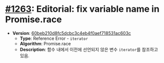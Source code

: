 # [#1263](https://github.com/tc39/ecma262/pull/1263/files): Editorial: fix variable name in Promise.race

- **Version**: [60beb210d8fc5dcbc3c4eb4f0aef718531ac603c](https://github.com/tc39/ecma262/commit/60beb210d8fc5dcbc3c4eb4f0aef718531ac603c)
  - **Type**: Reference Error - `iterator`
  - **Algorithm**: Promise.race
  - **Description**: 함수 내에서 이전에 선언되지 않은 변수 `iterator`를 참조하고 있음.

